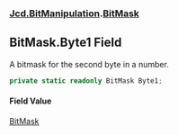 ### [Jcd.BitManipulation](Jcd.BitManipulation.md 'Jcd.BitManipulation').[BitMask](Jcd.BitManipulation.BitMask.md 'Jcd.BitManipulation.BitMask')

## BitMask.Byte1 Field

A bitmask for the second byte in a number.

```csharp
private static readonly BitMask Byte1;
```

#### Field Value

[BitMask](Jcd.BitManipulation.BitMask.md 'Jcd.BitManipulation.BitMask')